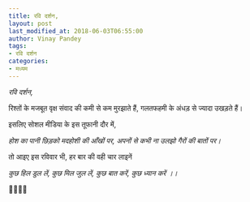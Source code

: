 ```yaml
---
title: रवि दर्शन,
layout: post
last_modified_at: 2018-06-03T06:55:00
author: Vinay Pandey
tags:
- रवि दर्शन
categories:
- मध्यम
---
```

*रवि दर्शन,*

रिश्तों के मजबूत वृक्ष संवाद की कमी से कम मुरझाते हैं, गलतफहमी के अंधड़ से ज्यादा उखड़ते हैं। 

इसलिए सोशल मीडिया के इस तूफानी दौर में,

*होश का पानी छिड़को*
*मदहोशी की आँखों पर,*
*अपनों से कभी ना उलझो*
*गैरों की बातों पर।*

तो आइए इस रविवार भी, 
हर बार की वही चार लाइनें

*कुछ हिल डुल लें,*
*कुछ मिल जुल लें,*
*कुछ बात करें,*
*कुछ ध्यान करें ।।*

🙏🌷🌷🙏


